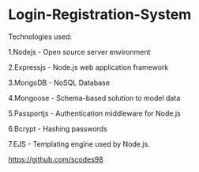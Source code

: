 # Login-Registration-System

Technologies used:

1.Nodejs - Open source server environment

2.Expressjs - Node.js web application framework

3.MongoDB - NoSQL Database

4.Mongoose -  Schema-based solution to model data

5.Passportjs - Authentication middleware for Node.js

6.Bcrypt - Hashing passwords

7.EJS - Templating engine used by Node.js.

https://github.com/scodes98

